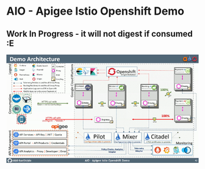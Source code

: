 # AIO - Apigee Istio Openshift Demo
## Work In Progress - it will not digest if consumed :E

![Demo Architecture](demo-architecture2.gif)

